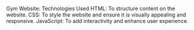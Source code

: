 Gym Website: Technologies Used HTML: To structure content on the website. CSS: To style the website and ensure it is visually appealing and responsive. JavaScript: To add interactivity and enhance user experience.

